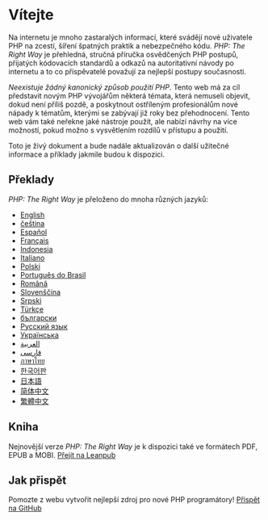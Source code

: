 
# Vítejte

Na internetu je mnoho zastaralých informací, které svádějí nové uživatele PHP na zcestí,
šíření špatných praktik a nebezpečného kódu. _PHP: The Right Way_ je přehledná, stručná příručka
osvědčených PHP postupů, přijatých kódovacích standardů a odkazů na autoritativní návody po internetu 
a to co přispěvatelé považují za nejlepší postupy současnosti.

_Neexistuje žádný kanonický způsob použití PHP_. Tento web má za cíl představit novým PHP
vývojářům některá témata, která nemuseli objevit, dokud není příliš pozdě, a poskytnout
ostříleným profesionálům nové nápady k tématům, kterými se zabývají již roky bez
přehodnocení. Tento web vám také neřekne jaké nástroje použít, ale nabízí návrhy na
více možností, pokud možno s vysvětlením rozdílů v přístupu a použití.

Toto je živý dokument a bude nadále aktualizován o další užitečné informace a příklady
jakmile budou k dispozici.

## Překlady

_PHP: The Right Way_ je přeloženo do mnoha různých jazyků:

* [English](http://www.phptherightway.com)
* [čeština](http://cs.phptherightway.com)
* [Español](http://phpdevenezuela.github.io/php-the-right-way)
* [Français](http://eilgin.github.io/php-the-right-way/)
* [Indonesia](http://id.phptherightway.com)
* [Italiano](http://it.phptherightway.com)
* [Polski](http://pl.phptherightway.com)
* [Português do Brasil](http://br.phptherightway.com)
* [Română](https://bgui.github.io/php-the-right-way/)
* [Slovenščina](http://sl.phptherightway.com)
* [Srpski](http://phpsrbija.github.io/php-the-right-way/)
* [Türkçe](http://hkulekci.github.io/php-the-right-way/)
* [български](http://bg.phptherightway.com)
* [Русский язык](http://getjump.github.io/ru-php-the-right-way)
* [Українська](http://iflista.github.io/php-the-right-way/)
* [العربية](https://adaroobi.github.io/php-the-right-way/)
* [فارسى](http://novid.github.io/php-the-right-way/)
* [ภาษาไทย](https://apzentral.github.io/php-the-right-way/)
* [한국어판](http://modernpug.github.io/php-the-right-way)
* [日本語](http://ja.phptherightway.com)
* [简体中文](https://laravel-china.github.io/php-the-right-way/)
* [繁體中文](https://laravel-taiwan.github.io/php-the-right-way)

## Kniha

Nejnovější verze _PHP: The Right Way_ je k dispozici také ve formátech PDF, EPUB a MOBI. [Přejít na Leanpub][1]

## Jak přispět

Pomozte z webu vytvořit nejlepší zdroj pro nové PHP programátory! [Přispět na GitHub][2]

[1]: https://leanpub.com/phptherightway
[2]: https://github.com/codeguy/php-the-right-way/tree/gh-pages
